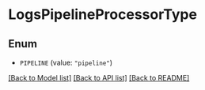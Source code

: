 # LogsPipelineProcessorType

## Enum

- `PIPELINE` (value: `"pipeline"`)

[[Back to Model list]](../README.md#documentation-for-models) [[Back to API list]](../README.md#documentation-for-api-endpoints) [[Back to README]](../README.md)
